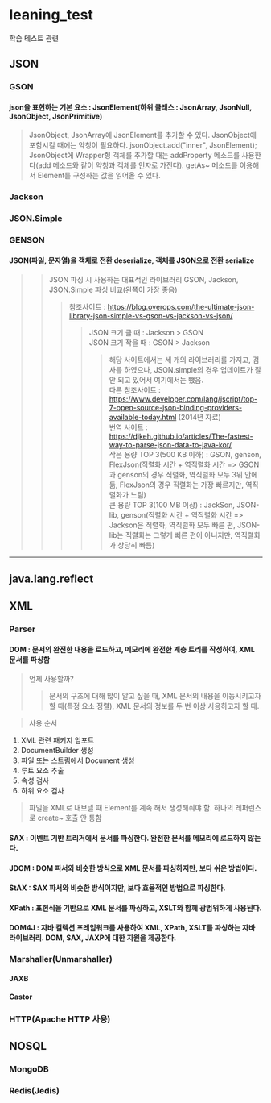 # leaning_test
학습 테스트 관련

## JSON
### GSON
#### json을 표현하는 기본 요소 : JsonElement(하위 클래스 : JsonArray, JsonNull, JsonObject, JsonPrimitive)

> JsonObject, JsonArray에 JsonElement를 추가할 수 있다.
> JsonObject에 포함시킬 때에는 약칭이 필요하다. jsonObject.add("inner", JsonElement);
> JsonObject에 Wrapper형 객체를 추가할 때는 addProperty 메소드를 사용한다(add 메소드와 같이 약칭과 객체를 인자로 가진다).
> getAs~ 메소드를 이용해서 Element를 구성하는 값을 읽어올 수 있다.

### Jackson
### JSON.Simple
### GENSON
#### JSON(파일, 문자열)을 객체로 전환 deserialize, 객체를 JSON으로 전환 serialize

>> JSON 파싱 시 사용하는 대표적인 라이브러리 GSON, Jackson, JSON.Simple 파싱 비교(왼쪽이 가장 좋음) <br />
>>> 참조사이트 : https://blog.overops.com/the-ultimate-json-library-json-simple-vs-gson-vs-jackson-vs-json/ <br />
>>>> JSON 크기 클 때 : Jackson > GSON <br />
>>>> JSON 크기 작을 때 : GSON > Jackson <br />
>>>>> 해당 사이트에서는 세 개의 라이브러리를 가지고, 검사를 하였으나, JSON.simple의 경우 업데이트가 잘 안 되고 있어서 여기에서는 뺐음. <br />
>>> 다른 참조사이트 : https://www.developer.com/lang/jscript/top-7-open-source-json-binding-providers-available-today.html (2014년 자료) <br />
>>> 번역 사이트 : https://djkeh.github.io/articles/The-fastest-way-to-parse-json-data-to-java-kor/ <br />
>>>> 작은 용량 TOP 3(500 KB 이하) : GSON, genson, FlexJson(직렬화 시간 + 역직렬화 시간 => GSON과 genson의 경우 직렬화, 역직렬화 모두 3위 안에 듦, FlexJson의 경우 직렬화는 가장 빠르지만, 역직렬화가 느림) <br />
>>>> 큰 용량 TOP  3(100 MB 이상) : JackSon, JSON-lib, genson(직렬화 시간 + 역직렬화 시간 => Jackson은 직렬화, 역직렬화 모두 빠른 편, JSON-lib는 직렬화는 그렇게 빠른 편이 아니지만, 역직렬화가 상당히 빠름) <br />

<hr />

## java.lang.reflect

## XML
### Parser



#### DOM : 문서의 완전한 내용을 로드하고, 메모리에 완전한 계층 트리를 작성하여, XML 문서를 파싱함
> 언제 사용할까?
>> 문서의 구조에 대해 많이 알고 싶을 때, XML 문서의 내용을 이동시키고자 할 때(특정 요소 정렬), XML 문서의 정보를 두 번 이상 사용하고자 할 때.

> 사용 순서
1. XML 관련 패키지 임포트
2. DocumentBuilder 생성
3. 파일 또는 스트림에서 Document 생성
4. 루트 요소 추출
5. 속성 검사
6. 하위 요소 검사

> 파일을 XML로 내보낼 때 Element를 계속 해서 생성해줘야 함. 하나의 레퍼런스로 create~ 호출 안 통함

#### SAX : 이벤트 기반 트리거에서 문서를 파싱한다. 완전한 문서를 메모리에 로드하지 않는다. 
#### JDOM : DOM 파서와 비슷한 방식으로 XML 문서를 파싱하지만, 보다 쉬운 방법이다.
#### StAX : SAX 파서와 비슷한 방식이지만, 보다 효율적인 방법으로 파싱한다.
#### XPath : 표현식을 기반으로 XML 문서를 파싱하고, XSLT와 함께 광범위하게 사용된다.
#### DOM4J : 자바 컬렉션 프레임워크를 사용하여 XML, XPath, XSLT를 파싱하는 자바 라이브러리. DOM, SAX, JAXP에 대한 지원을 제공한다.

### Marshaller(Unmarshaller)

#### JAXB
#### Castor

### HTTP(Apache HTTP 사용)


## NOSQL

### MongoDB

### Redis(Jedis)